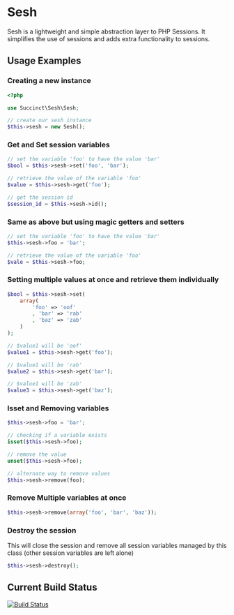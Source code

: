 # Sesh

Sesh is a lightweight and simple abstraction layer to PHP Sessions. It simplifies the use of sessions and adds extra functionality to sessions.

## Usage Examples

### Creating a new instance
```php
<?php

use Succinct\Sesh\Sesh;

// create our sesh instance
$this->sesh = new Sesh();

```

### Get and Set session variables
```php
// set the variable 'foo' to have the value 'bar'
$bool = $this->sesh->set('foo', 'bar');

// retrieve the value of the variable 'foo'
$value = $this->sesh->get('foo');

// get the session id
$session_id = $this->sesh->id();
````

### Same as above but using magic getters and setters
```php
// set the variable 'foo' to have the value 'bar'
$this->sesh->foo = 'bar';

// retrieve the value of the variable 'foo'
$vale = $this->sesh->foo;
```

### Setting multiple values at once and retrieve them individually
```php
$bool = $this->sesh->set(
	array(
		'foo' => 'oof'
		, 'bar' => 'rab'
		, 'baz' => 'zab'
	)
);

// $value1 will be 'oof'
$value1 = $this->sesh->get('foo');

// $value1 will be 'rab'
$value2 = $this->sesh->get('bar');

// $value1 will be 'zab'
$value3 = $this->sesh->get('baz');
```

### Isset and Removing variables
```php
$this->sesh->foo = 'bar';

// checking if a variable exists
isset($this->sesh->foo);

// remove the value
unset($this->sesh->foo);

// alternate way to remove values
$this->sesh->remove(foo);
```

### Remove Multiple variables at once
```php
$this->sesh->remove(array('foo', 'bar', 'baz'));
```

### Destroy the session
This will close the session and remove all session variables managed by this class (other session variables are left alone)
```php
$this->sesh->destroy();
```

## Current Build Status

[![Build Status](https://travis-ci.org/darianbrown/sesh.png)](https://travis-ci.org/darianbrown/sesh)
